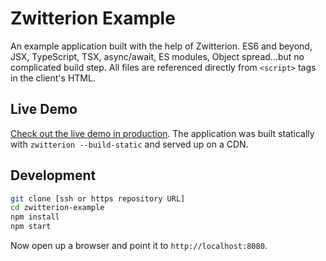# Zwitterion Example

An example application built with the help of Zwitterion. ES6 and beyond, JSX, TypeScript, TSX, async/await, ES modules, Object spread...but no complicated build step. All files are referenced directly from `<script>` tags in the client's HTML.

## Live Demo

[Check out the live demo in production](https://zwitterion-example.netlify.com/). The application was built statically with `zwitterion --build-static` and served up on a CDN.

## Development

```bash
git clone [ssh or https repository URL]
cd zwitterion-example
npm install
npm start
```

Now open up a browser and point it to `http://localhost:8080`.
